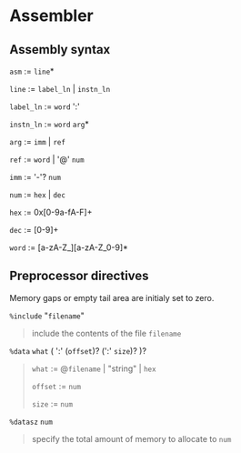 # Assembler

## Assembly syntax
`asm` := `line`*

`line` := `label_ln` | `instn_ln`

`label_ln` := `word` ':'

`instn_ln` := `word` `arg`*

`arg` := `imm` | `ref`

`ref` := `word` | '@' `num`

`imm` := '-'? `num`

`num` := `hex` | `dec`

`hex` := 0x[0-9a-fA-F]+

`dec` := [0-9]+

`word` := [a-zA-Z_][a-zA-Z_0-9]*

## Preprocessor directives

Memory gaps or empty tail area are initialy set to zero.

`%include` "`filename`"
> 	include the contents of the file `filename`

`%data` `what` ( ':' (`offset`)? (':' `size`)? )?
> `what` := @`filename` | "string" | `hex`
>
> `offset` := `num`
>
> `size` := `num`

`%datasz` `num`
> specify the total amount of memory to allocate to `num`

